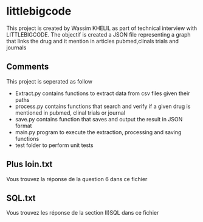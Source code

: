 # littlebigcode
This project is created by Wassim KHELIL as part of technical interview with LITTLEBIGCODE.
The objectif is created a JSON file representing a graph that links the drug and it mention in articles pubmed,clinals trials and journals
## Comments 
This project is seperated as follow 
- Extract.py contains functions to extract data from csv files given their paths
- process.py contains functions that search and verify if a given drug is mentioned in pubmed, clinal trials or journal
- save.py contains function that saves and output the result in JSON format
- main.py program to execute the extraction, processing and saving functions
- test folder to perform unit tests

## Plus loin.txt 
Vous trouvez la réponse de la question 6 dans ce fichier
## SQL.txt
Vous trouvez les réponse de la section II)SQL dans ce fichier
